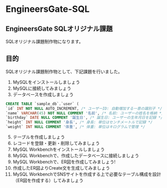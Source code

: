 # EngineersGate-SQL

## EngineersGate SQLオリジナル課題

SQLオリジナル課題制作物になります。

## 目的

SQLオリジナル課題制作物として、下記課題を行いました。

1. MySQLをインストールしましょう
2. MySQLに接続してみましょう
3. データベースを作成しましょう
  ```sql
 CREATE TABLE `sample_db`.`user` (
 `id` INT NOT NULL AUTO_INCREMENT, /* ユーザーID: 自動増加する一意の識別子 */
 `name` VARCHAR(45) NOT NULL COMMENT '名前', /* 名前: ユーザーの姓名を格納 */
 `birthday` DATE NULL COMMENT '誕生日', /* 誕生日: ユーザーの生年月日を記録 */
 `height` INT NULL COMMENT '身長', /* 身長: 単位はセンチメートルで記録 */
 `weight` INT NULL COMMENT '体重', /* 体重: 単位はキログラムで管理 */
```
5. テーブルを作成しましょう
6. レコードを登録・更新・削除してみましょう
7. MySQL Workbenchをインストールしましょう
8. MySQL Workbenchで、作成したデータベースに接続しましょう
9. MySQL Workbenchで、ER図を作成してみましょう!
10. 作成したER図よりCreate文を生成してみましょう
11. MySQL WorkbenchでSNSサイトを作成する上で必要なテーブル構成を設計（ER図を作成する）してみましょう
